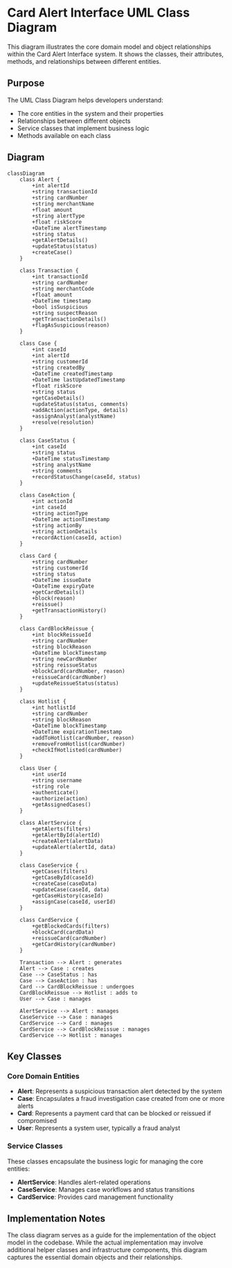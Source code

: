 # Card Alert Interface UML Class Diagram

This diagram illustrates the core domain model and object relationships within the Card Alert Interface system. It shows the classes, their attributes, methods, and relationships between different entities.

## Purpose

The UML Class Diagram helps developers understand:
- The core entities in the system and their properties
- Relationships between different objects
- Service classes that implement business logic
- Methods available on each class

## Diagram

```mermaid
classDiagram
    class Alert {
        +int alertId
        +string transactionId
        +string cardNumber
        +string merchantName
        +float amount
        +string alertType
        +float riskScore
        +DateTime alertTimestamp
        +string status
        +getAlertDetails()
        +updateStatus(status)
        +createCase()
    }
    
    class Transaction {
        +int transactionId
        +string cardNumber
        +string merchantCode
        +float amount
        +DateTime timestamp
        +bool isSuspicious
        +string suspectReason
        +getTransactionDetails()
        +flagAsSuspicious(reason)
    }
    
    class Case {
        +int caseId
        +int alertId
        +string customerId
        +string createdBy
        +DateTime createdTimestamp
        +DateTime lastUpdatedTimestamp
        +float riskScore
        +string status
        +getCaseDetails()
        +updateStatus(status, comments)
        +addAction(actionType, details)
        +assignAnalyst(analystName)
        +resolve(resolution)
    }
    
    class CaseStatus {
        +int caseId
        +string status
        +DateTime statusTimestamp
        +string analystName
        +string comments
        +recordStatusChange(caseId, status)
    }
    
    class CaseAction {
        +int actionId
        +int caseId
        +string actionType
        +DateTime actionTimestamp
        +string actionBy
        +string actionDetails
        +recordAction(caseId, action)
    }
    
    class Card {
        +string cardNumber
        +string customerId
        +string status
        +DateTime issueDate
        +DateTime expiryDate
        +getCardDetails()
        +block(reason)
        +reissue()
        +getTransactionHistory()
    }
    
    class CardBlockReissue {
        +int blockReissueId
        +string cardNumber
        +string blockReason
        +DateTime blockTimestamp
        +string newCardNumber
        +string reissueStatus
        +blockCard(cardNumber, reason)
        +reissueCard(cardNumber)
        +updateReissueStatus(status)
    }
    
    class Hotlist {
        +int hotlistId
        +string cardNumber
        +string blockReason
        +DateTime blockTimestamp
        +DateTime expirationTimestamp
        +addToHotlist(cardNumber, reason)
        +removeFromHotlist(cardNumber)
        +checkIfHotlisted(cardNumber)
    }
    
    class User {
        +int userId
        +string username
        +string role
        +authenticate()
        +authorize(action)
        +getAssignedCases()
    }
    
    class AlertService {
        +getAlerts(filters)
        +getAlertById(alertId)
        +createAlert(alertData)
        +updateAlert(alertId, data)
    }
    
    class CaseService {
        +getCases(filters)
        +getCaseById(caseId)
        +createCase(caseData)
        +updateCase(caseId, data)
        +getCaseHistory(caseId)
        +assignCase(caseId, userId)
    }
    
    class CardService {
        +getBlockedCards(filters)
        +blockCard(cardData)
        +reissueCard(cardNumber)
        +getCardHistory(cardNumber)
    }
    
    Transaction --> Alert : generates
    Alert --> Case : creates
    Case --> CaseStatus : has
    Case --> CaseAction : has
    Card --> CardBlockReissue : undergoes
    CardBlockReissue --> Hotlist : adds to
    User --> Case : manages
    
    AlertService --> Alert : manages
    CaseService --> Case : manages
    CardService --> Card : manages
    CardService --> CardBlockReissue : manages
    CardService --> Hotlist : manages
```

## Key Classes

### Core Domain Entities
- **Alert**: Represents a suspicious transaction alert detected by the system
- **Case**: Encapsulates a fraud investigation case created from one or more alerts
- **Card**: Represents a payment card that can be blocked or reissued if compromised
- **User**: Represents a system user, typically a fraud analyst

### Service Classes
These classes encapsulate the business logic for managing the core entities:
- **AlertService**: Handles alert-related operations
- **CaseService**: Manages case workflows and status transitions
- **CardService**: Provides card management functionality

## Implementation Notes

The class diagram serves as a guide for the implementation of the object model in the codebase. While the actual implementation may involve additional helper classes and infrastructure components, this diagram captures the essential domain objects and their relationships.